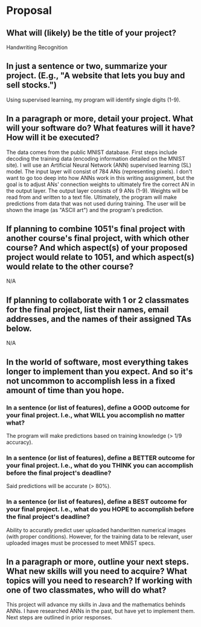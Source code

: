 # Proposal

## What will (likely) be the title of your project?

Handwriting Recognition

## In just a sentence or two, summarize your project. (E.g., "A website that lets you buy and sell stocks.")

Using supervised learning, my program will identify single digits (1-9).

## In a paragraph or more, detail your project. What will your software do? What features will it have? How will it be executed?

The data comes from the public MNIST database. First steps include decoding the training data (encoding information detailed on the MNIST site). I will use an Artificial Neural Network (ANN) supervised learning (SL) model. The input layer will consist of 784 ANs (representing pixels). I don't want to go too deep into how ANNs work in this writing assignment, but the goal is to adjust ANs' connection weights to ultimately fire the correct AN in the output layer. The output layer consists of 9 ANs (1-9). Weights will be read from and written to a text file. Ultimately, the program will make predictions from data that was not used during training. The user will be shown the image (as "ASCII art") and the program's prediction.

## If planning to combine 1051's final project with another course's final project, with which other course? And which aspect(s) of your proposed project would relate to 1051, and which aspect(s) would relate to the other course?

N/A

## If planning to collaborate with 1 or 2 classmates for the final project, list their names, email addresses, and the names of their assigned TAs below.

N/A

## In the world of software, most everything takes longer to implement than you expect. And so it's not uncommon to accomplish less in a fixed amount of time than you hope.

### In a sentence (or list of features), define a GOOD outcome for your final project. I.e., what WILL you accomplish no matter what?

The program will make predictions based on training knowledge (> 1/9 accuracy).

### In a sentence (or list of features), define a BETTER outcome for your final project. I.e., what do you THINK you can accomplish before the final project's deadline?

Said predictions will be accurate (> 80%).

### In a sentence (or list of features), define a BEST outcome for your final project. I.e., what do you HOPE to accomplish before the final project's deadline?

Ability to accuratly predict user uploaded handwritten numerical images (with proper conditions). However, for the training data to be relevant, user uploaded images must be processed to meet MNIST specs.

## In a paragraph or more, outline your next steps. What new skills will you need to acquire? What topics will you need to research? If working with one of two classmates, who will do what?

This project will advance my skills in Java and the mathematics behinds ANNs. I have researched ANNs in the past, but have yet to implement them. Next steps are outlined in prior responses. 
